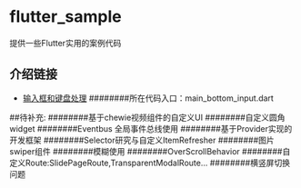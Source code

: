 # flutter_sample

提供一些Flutter实用的案例代码

## 介绍链接

- [输入框和键盘处理](https://juejin.im/post/5e7c164ae51d455c7275d353)
  ########所在代码入口：main_bottom_input.dart

##待补充:
########基于chewie视频组件的自定义UI
########自定义圆角widget
########Eventbus 全局事件总线使用
########基于Provider实现的开发框架
########Selector研究与自定义ItemRefresher
########图片swiper组件
########模糊使用
########OverScrollBehavior
########自定义Route:SlidePageRoute,TransparentModalRoute...
########横竖屏切换问题


